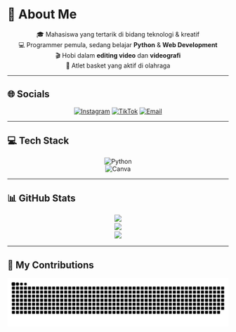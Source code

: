 # 💫 About Me
<div align="center">

🎓 Mahasiswa yang tertarik di bidang teknologi & kreatif  
💻 Programmer pemula, sedang belajar **Python** & **Web Development**  
🎬 Hobi dalam **editing video** dan **videografi**  
🏀 Atlet basket yang aktif di olahraga  

</div>

---

## 🌐 Socials
<div align="center">

[![Instagram](https://img.shields.io/badge/Instagram-%23E4405F.svg?logo=Instagram&logoColor=white)](https://instagram.com/abntang.nur) 
[![TikTok](https://img.shields.io/badge/TikTok-%23000000.svg?logo=TikTok&logoColor=white)](https://tiktok.com/@bntang.nur) 
[![Email](https://img.shields.io/badge/Email-D14836?logo=gmail&logoColor=white)](mailto:abintang.nur4@gmail.com)  

</div>

---

## 💻 Tech Stack
<div align="center">

![Python](https://img.shields.io/badge/python-3670A0?style=for-the-badge&logo=python&logoColor=ffdd54)  
![Canva](https://img.shields.io/badge/Canva-%2300C4CC.svg?style=for-the-badge&logo=Canva&logoColor=white)  

</div>

---

## 📊 GitHub Stats
<div align="center">

![](https://github-readme-stats.vercel.app/api?username=abntang&theme=blueberry&hide_border=true&include_all_commits=false&count_private=false)  
![](https://nirzak-streak-stats.vercel.app/?user=abntang&theme=blueberry&hide_border=true)  
![](https://github-readme-stats.vercel.app/api/top-langs/?username=abntang&theme=blueberry&hide_border=true&include_all_commits=false&count_private=false&layout=compact)  

</div>

---

## 🐍 My Contributions
<div align="center">

<img alt="snake eating my contributions" src="https://raw.githubusercontent.com/salesp07/salesp07/output/github-contribution-grid-snake.svg" />

</div>